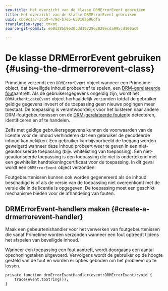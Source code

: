 ```yaml
---
seo-title: Het overzicht van de klasse DRMErrorEvent gebruiken
title: Het overzicht van de klasse DRMErrorEvent gebruiken
uuid: cbb9c1a7-3c50-479d-b7e5-63010a696dfa
translation-type: tm+mt
source-git-commit: e60d285b9e30cdd19728e3029ecda995cd100ac9

---
```



# De klasse DRMErrorEvent gebruiken {#using-the-drmerrorevent-class}

Primetime verzendt een `DRMErrorEvent` object wanneer een Primetime-object, dat beveiligde inhoud probeert af te spelen, een [DRM-gerelateerde fout](https://help.adobe.com/en_US/primetime/drm/index.html#reference-DRM_Client_Error_Messages)aantreft. Als de gebruikersgegevens ongeldig zijn, wordt het `DRMAuthenticateEvent` object herhaaldelijk verzonden totdat de gebruiker geldige gegevens invoert of de toepassing geen nieuwe pogingen meer toestaat. De toepassing is verantwoordelijk voor het luisteren naar andere DRM-foutgebeurtenissen om de [DRM-gerelateerde fouten](https://help.adobe.com/en_US/primetime/drm/index.html#reference-DRM_Client_Error_Messages)te detecteren, identificeren en af te handelen.

Zelfs met geldige gebruikersgegevens kunnen de voorwaarden van de licentie voor de inhoud verhinderen dat een gebruiker de gecodeerde inhoud kan bekijken. Een gebruiker kan bijvoorbeeld de toegang worden geweigerd wanneer deze inhoud probeert weer te geven in een niet-geautoriseerde toepassing (bijv. whitelisting van toepassing). Een niet-geautoriseerde toepassing is een toepassing die niet is ondertekend met een gewhitelist handtekeningcertificaat voor de toepassing. In dit geval wordt een `DRMErrorEvent` object verzonden.

Foutgebeurtenissen kunnen ook worden gegenereerd als de inhoud beschadigd is of als de versie van de toepassing niet overeenkomt met de versie die in de licentie is opgegeven. De toepassing moet een geschikt mechanisme bieden voor de afhandeling van fouten.

## DRMErrorEvent-handlers maken {#create-a-drmerrorevent-handler}

Maak een gebeurtenishandler voor het verwerken van foutgebeurtenissen die vanaf Primetime worden verzonden wanneer een fout optreedt tijdens het afspelen van beveiligde inhoud.

Wanneer een toepassing een fout aantreft, wordt doorgaans een aantal opschoningstaken uitgevoerd. Vervolgens wordt de gebruiker op de hoogte gesteld van de fout en worden er opties geboden om het probleem op te lossen.

```
private function drmErrorEventHandler(event:DRMErrorEvent):void {  
    trace(event.toString());  
} 
```
